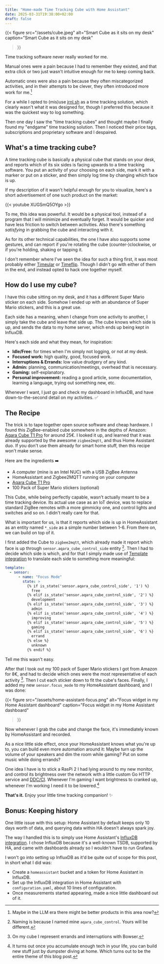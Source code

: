 ```yaml
---
title: "Home-made Time Tracking Cube with Home Assistant"
date: 2025-03-31T19:38:00+02:00
draft: false
---
```


{{< figure
  src="/assets/cube.jpeg"
  alt="Smart Cube as it sits on my desk"
  caption="Smart Cube as it sits on my desk"
>}}

Time tracking software never really worked for me.

Manual ones were a pain because I had to remember they existed, and that extra click or two just wasn't intuitive enough for me to keep coming back.

Automatic ones were also a pain because they often miscategorized activities, and in their attempts to be clever, they often introduced more work for me.[^1]

For a while I opted to (mis)use [jrnl.sh](https://jrnl.sh/) as a time tracking solution, which clearly wasn't what it was designed for, though I preferred this because it was the quickest way to log something.

Then one day I saw the "time tracking cubes" and thought maybe I finally found my "endgame" time tracking solution. Then I noticed their price tags, subscriptions and proprietary software and I despaired.

[^1]: Maybe in the LLM era there might be better products in this area now?

## What's a time tracking cube?

A time tracking cube is basically a physical cube that stands on your desk, and reports which of its six sides is facing upwards to a time tracking software. You put an activity of your choosing on each side, mark it with a marker or put on a sticker, and then simply log time by changing which face is up.

If my description of it wasn't helpful enough for you to visualize, here's a short advertisement of one such product on the market:

{{< youtube XUGSmQ5OYgo >}}

To me, this idea was powerful. It would be a physical tool, instead of a program that I will minimize and eventually forget. It would be quicker and have less friction to switch between activities. Also there's something *satisfying* in grabbing the cube and interacting with it.

As for its other technical capabilities, the one I have also supports some gestures, and can report if you're rotating the cube (counter-)clockwise, or if you're holding, shaking or tapping it.

I don't remember where I've seen the idea for such a thing first, it was most probably either [Timeular](https://timeular.com/tracker/) or [Timeflip](https://timeflip.io/). Though I didn't go with either of them in the end, and instead opted to hack one together myself.

## How do I use my cube?

I have this cube sitting on my desk, and it has a different Super Mario sticker on each side. Somehow I ended up with an abundance of Super Mario stickers, and this is a great use.

Each side has a meaning, when I change from one activity to another, I simply take the cube and leave that side up. The cube knows which side is up, and sends the data to my home server, which ends up being kept in InfluxDB.

Here's each side and what they mean, for inspiration:
* **Idle/Free:** for times when I'm simply not logging, or not at my desk.
* **Focused work:** high quality, good, focused work.
* **Interruptions & Errands:** low value drudgery of any kind.
* **Admin:** planning, communication/meetings, overhead that is necessary. 
* **Gaming:** self-explanatory.
* **Personal improvement:** reading a good article, some documentation, learning a language, trying out something new, etc.

Whenever I want, I just go and check my dashboard in InfluxDB, and have down-to-the-second detail on my activities. ✅

## The Recipe

The trick is to tape together open source software and cheap hardware. I found this ZigBee-enabled cube somewhere in the depths of Amazon: [Aqara Cube T1 Pro](https://www.aqara.com/eu/product/cube-t1-pro) for around 25€. I looked it up, and learned that it was already supported by the awesome `zigbee2mqtt`, and thus Home Assistant duo. If you don't use them already for smart home stuff, then this recipe won't make sense.


Here are the ingredients ➡️
* A computer (mine is an Intel NUC) with a USB ZigBee Antenna
* HomeAssistant and Zigbee2MQTT running on your computer
* [Aqara Cube T1 Pro](https://www.aqara.com/eu/product/cube-t1-pro)
* 100 Pack of Super Mario stickers (optional)

This Cube, while being perfectly capable, wasn't actually meant to be a time tracking device. Its actual use case as an IoT device, was to replace standard ZigBee remotes with a more gimmicky one, and control lights and switches and so on. I didn't really care for that.

What is important for us, is that it reports which side is up in HomeAssistant as an entity named `*_side` as a simple number between 1-6. From there on, we can build on top of it.

I first added the Cube to `zigbee2mqtt`, which already made it report which face is up through `sensor.aqara_cube_control_side` entity [^2]. Then I had to decide which side is which, and for that I simply made use of [Template integration](https://www.home-assistant.io/integrations/template/) to translate each side to something more meaningful:


```yaml
template:
  - sensor:
      - name: "Focus Mode"
        state: >
          {% if is_state('sensor.aqara_cube_control_side', '1') %}
            free
          {% elif is_state('sensor.aqara_cube_control_side', '2') %}
            development
          {% elif is_state('sensor.aqara_cube_control_side', '3') %}
            admin
          {% elif is_state('sensor.aqara_cube_control_side', '4') %}
            improving
          {% elif is_state('sensor.aqara_cube_control_side', '5') %}
            gaming
          {% elif is_state('sensor.aqara_cube_control_side', '6') %}
            errand
          {% else %}
            unknown
          {% endif %}
```

Tell me this wasn't easy.

After that I took out my 100 pack of Super Mario stickers I got from Amazon for 8€, and had to decide which ones were the most representative of each activity [^3]. Then I cut each sticker down to fit the cube's faces. Finally, I added my new `sensor.focus_mode` to my HomeAssistant dashboard, and I was done:

{{< figure
  src="/assets/home-assistant-focus.png"
  alt="Focus widget in my Home Assistant dashboard"
  caption="Focus widget in my Home Assistant dashboard"
>}}

Now whenever I grab the cube and change the face, it's immediately known by HomeAssistant and recorded.

As a nice little side effect, once your HomeAssistant knows what you're up to, you can build even more automation around it: Maybe turn up the volume of your speakers and dim the room while gaming? Put on some music while doing errands? 

One idea I have is to stick a RasPi 2 I had lying around to my new monitor, and control its brightness over the network with a little custom Go HTTP service and [DDC/CI](https://en.wikipedia.org/wiki/Display_Data_Channel). Whenever I'm gaming I want brightness to cranked up, whenever I'm working I need it to be lowered.[^4]

**That's it.** Enjoy your little time tracking companion! ✨

## Bonus: Keeping history

One little issue with this setup: Home Assistant by default keeps only 10 days worth of data, and querying data within HA doesn't always spark joy.

The way I handled this is to simply use Home Assistant's [InfluxDB integration](https://www.home-assistant.io/integrations/influxdb/). I chose InfluxDB because it's a well-known TSDB, supported by HA, and came with dashboards already so I wouldn't have to run Grafana.

I won't go into setting up InfluxDB as it'd be quite out of scope for this post, in short what I did was:

* Create a `homeassistant` bucket and a token for Home Assistant in InfluxDB.
* Set up the InfluxDB integration in Home Assistant with `configuration.yaml`, about 10 lines of configuration.
* Once measurements started appearing, made a nice little dashboard out of it.


[^2]: Naming is because I named mine `aqara_cube_control`. Yours will be different.
[^3]: On my cube I represent errands and interruptions with Bowser.
[^4]: It turns out once you accumulate enough tech in your life, you can build new stuff just by dumpster diving at home. Which turns out to be the entire theme of this blog post.
